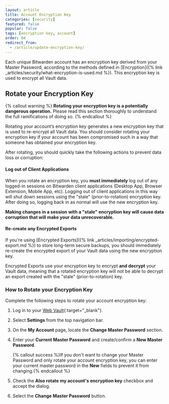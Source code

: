 ```yaml
---
layout: article
title: Account Encryption Key
categories: [security]
featured: false
popular: false
tags: [encryption key, account]
order: 04
redirect_from:
  - /article/update-encryption-key/
---
```


Each unique Bitwarden account has an encryption key derived from your Master Password, according to the methods defined in [Encryption]({% link _articles/security/what-encryption-is-used.md %}). This encryption key is used to encrypt all Vault data.

## Rotate your Encryption Key

{% callout warning %}
**Rotating your encryption key is a potentially dangerous operation.** Please read this section thoroughly to understand the full ramifications of doing so.
{% endcallout %}

Rotating your account’s encryption key generates a new encryption key that is used to re-encrypt all Vault data. You should consider rotating your encryption key if your account has been compromised such in a way that someone has obtained your encryption key.


After rotating, you should quickly take the following actions to prevent data loss or corruption:

#### Log out of Client Applications

When you rotate an encryption key, you **must immediately** log out of any logged-in sessions on Bitwarden client applications (Desktop App, Browser Extension, Mobile App, etc). Logging out of client applications in this way will shut down sessions using the "stale" (prior-to-rotation) encryption key. After doing so, logging back in as normal will use the new encryption key.

**Making changes in a session with a "stale" encryption key will cause data corruption that will make your data unrecoverable.**

#### Re-create any Encrypted Exports

If you're using [Encrypted Exports]({% link _articles/importing/encrypted-export.md %}) to store long-term secure backups, you should immediately re-create the encrypted export of your Vault data using the new encryption key.

Encrypted Exports use your encryption key to encrypt **and decrypt** your Vault data, meaning that a rotated encryption key will not be able to decrypt an export created with the "stale" (prior-to-rotation) key.

### How to Rotate your Encryption Key

Complete the following steps to rotate your account encryption key:

1. Log in to your [Web Vault](https://vault.bitwarden.com){:target="\_blank"}.
2. Select **Settings** from the top navigation bar.
3. On the **My Account** page, locate the **Change Master Password** section.
4. Enter your **Current Master Password** and create/confirm a **New Master Password**.

   {% callout success %}If you don't want to change your Master Password and only rotate your account encryption key, you can enter your current master password in the **New** fields to prevent it from changing.{% endcallout %}
5. Check the **Also rotate my account's encryption key** checkbox and accept the dialog.
6. Select the **Change Master Password** button.
